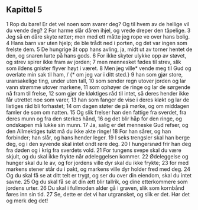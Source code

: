 ## Kapittel 5

1 Rop du bare! Er det vel noen som svarer deg? Og til hvem av de hellige vil du vende deg?
2 For harme slår dåren ihjel, og vrede dreper den tåpelige.
3 Jeg så en dåre skyte røtter; men med ett måtte jeg rope ve over hans bolig.
4 Hans barn var uten hjelp; de ble trådt ned i porten, og det var ingen som frelste dem.
5 De hungrige åt opp hans avling, ja, midt ut av torner hentet de den, og snaren lurte på hans gods.
6 For ikke skyter ulykke opp av støvet, og strev spirer ikke fram av jorden;
7 men mennesket fødes til strev, slik som ildens gnister flyver høyt i været.
8 Men jeg ville* vende meg til Gud og overlate min sak til ham, / {* om jeg var i ditt sted.}
9 han som gjør store, uransakelige ting, under uten tall,
10 som sender regn utover jorden og lar vann strømme utover markene,
11 som ophøyer de ringe og lar de sørgende nå fram til frelse,
12 som gjør de kløktiges råd til intet, så deres hender ikke får utrettet noe som varer,
13 han som fanger de vise i deres kløkt og lar de listiges råd bli forhastet;
14 om dagen støter de på mørke, og om middagen famler de som om natten.
15 Og slik frelser han den fattige fra sverdet, fra deres munn og fra den sterkes hånd,
16 og det blir håp for den ringe, og ondskapen må lukke sin munn.
17 Ja, salig er det menneske Gud refser, og den Allmektiges tukt må du ikke akte ringe!
18 For han sårer, og han forbinder; han slår, og hans hender leger.
19 I seks trengsler skal han berge deg, og i den syvende skal intet ondt røre deg.
20 I hungersnød frir han deg fra døden og i krig fra sverdets vold.
21 For tungens svepe skal du være skjult, og du skal ikke frykte når ødeleggelsen kommer.
22 Ødeleggelse og hunger skal du le av, og for jordens ville dyr skal du ikke frykte;
23 for med markens stener står du i pakt, og markens ville dyr holder fred med deg.
24 Og du skal få se at ditt telt er trygt, og ser du over din eiendom, skal du intet savne.
25 Og du skal få se at din ætt blir tallrik, og dine etterkommere som jordens urter.
26 Du skal i fullmoden alder gå i graven, slik som kornbånd føres inn sin tid.
27 Se, dette er det vi har utgransket, og slik er det. Hør det og merk deg det!
